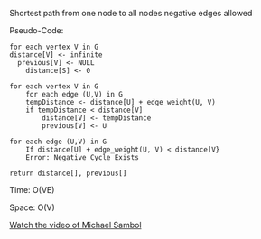 Shortest path from one node to all nodes negative edges allowed

Pseudo-Code:

    for each vertex V in G
    distance[V] <- infinite
      previous[V] <- NULL
        distance[S] <- 0

    for each vertex V in G				
        for each edge (U,V) in G
        tempDistance <- distance[U] + edge_weight(U, V)
        if tempDistance < distance[V]
            distance[V] <- tempDistance
            previous[V] <- U

    for each edge (U,V) in G
        If distance[U] + edge_weight(U, V) < distance[V}
        Error: Negative Cycle Exists

    return distance[], previous[]

Time: O(VE)

Space: O(V)

[Watch the video of Michael Sambol](https://www.youtube.com/watch?v=obWXjtg0L64)